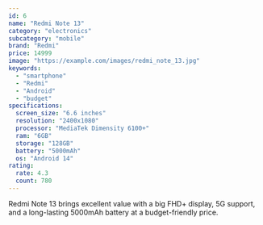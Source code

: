 ```yaml
---
id: 6
name: "Redmi Note 13"
category: "electronics"
subcategory: "mobile"
brand: "Redmi"
price: 14999
image: "https://example.com/images/redmi_note_13.jpg"
keywords:
  - "smartphone"
  - "Redmi"
  - "Android"
  - "budget"
specifications:
  screen_size: "6.6 inches"
  resolution: "2400x1080"
  processor: "MediaTek Dimensity 6100+"
  ram: "6GB"
  storage: "128GB"
  battery: "5000mAh"
  os: "Android 14"
rating:
  rate: 4.3
  count: 780
---
```


Redmi Note 13 brings excellent value with a big FHD+ display, 5G support, and a long-lasting 5000mAh battery at a budget-friendly price.
